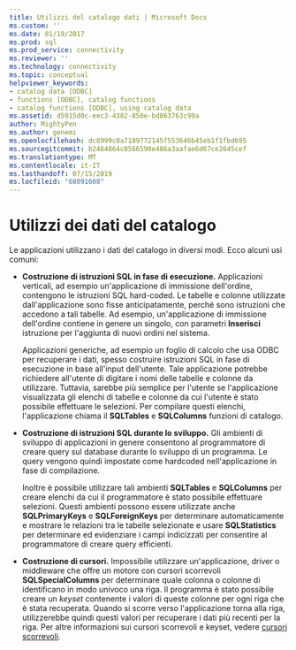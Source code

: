 ```yaml
---
title: Utilizzi del catalogo dati | Microsoft Docs
ms.custom: ''
ms.date: 01/19/2017
ms.prod: sql
ms.prod_service: connectivity
ms.reviewer: ''
ms.technology: connectivity
ms.topic: conceptual
helpviewer_keywords:
- catalog data [ODBC]
- functions [ODBC], catalog functions
- catalog functions [ODBC], using catalog data
ms.assetid: d5915d0c-eec3-4382-850e-bd863763c99a
author: MightyPen
ms.author: genemi
ms.openlocfilehash: dc8999c0a7189772145f553646b45eb1f1fbd695
ms.sourcegitcommit: b2464064c0566590e486a3aafae6d67ce2645cef
ms.translationtype: MT
ms.contentlocale: it-IT
ms.lasthandoff: 07/15/2019
ms.locfileid: "68091608"
---
```

# <a name="uses-of-catalog-data"></a>Utilizzi dei dati del catalogo
Le applicazioni utilizzano i dati del catalogo in diversi modi. Ecco alcuni usi comuni:  
  
-   **Costruzione di istruzioni SQL in fase di esecuzione.** Applicazioni verticali, ad esempio un'applicazione di immissione dell'ordine, contengono le istruzioni SQL hard-coded. Le tabelle e colonne utilizzate dall'applicazione sono fisse anticipatamente, perché sono istruzioni che accedono a tali tabelle. Ad esempio, un'applicazione di immissione dell'ordine contiene in genere un singolo, con parametri **Inserisci** istruzione per l'aggiunta di nuovi ordini nel sistema.  
  
     Applicazioni generiche, ad esempio un foglio di calcolo che usa ODBC per recuperare i dati, spesso costruire istruzioni SQL in fase di esecuzione in base all'input dell'utente. Tale applicazione potrebbe richiedere all'utente di digitare i nomi delle tabelle e colonne da utilizzare. Tuttavia, sarebbe più semplice per l'utente se l'applicazione visualizzata gli elenchi di tabelle e colonne da cui l'utente è stato possibile effettuare le selezioni. Per compilare questi elenchi, l'applicazione chiama il **SQLTables** e **SQLColumns** funzioni di catalogo.  
  
-   **Costruzione di istruzioni SQL durante lo sviluppo.** Gli ambienti di sviluppo di applicazioni in genere consentono al programmatore di creare query sul database durante lo sviluppo di un programma. Le query vengono quindi impostate come hardcoded nell'applicazione in fase di compilazione.  
  
     Inoltre è possibile utilizzare tali ambienti **SQLTables** e **SQLColumns** per creare elenchi da cui il programmatore è stato possibile effettuare selezioni. Questi ambienti possono essere utilizzate anche **SQLPrimaryKeys** e **SQLForeignKeys** per determinare automaticamente e mostrare le relazioni tra le tabelle selezionate e usare **SQLStatistics** per determinare ed evidenziare i campi indicizzati per consentire al programmatore di creare query efficienti.  
  
-   **Costruzione di cursori.** Impossibile utilizzare un'applicazione, driver o middleware che offre un motore con cursori scorrevoli **SQLSpecialColumns** per determinare quale colonna o colonne di identificano in modo univoco una riga. Il programma è stato possibile creare un *keyset* contenente i valori di queste colonne per ogni riga che è stata recuperata. Quando si scorre verso l'applicazione torna alla riga, utilizzerebbe quindi questi valori per recuperare i dati più recenti per la riga. Per altre informazioni sui cursori scorrevoli e keyset, vedere [cursori scorrevoli](../../../odbc/reference/develop-app/scrollable-cursors.md).
